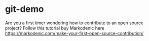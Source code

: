# git-demo
Are you a first timer wondering how to contribute to an open source project?
Follow this tutorial buy Markodenic here https://markodenic.com/make-your-first-open-source-contribution/
